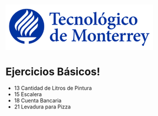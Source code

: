 ![Tec de Monterrey](images/logotecmty.png)
# Ejercicios Básicos!

- 13 Cantidad de Litros de Pintura
- 15 Escalera
- 18 Cuenta Bancaria
- 21 Levadura para Pizza
